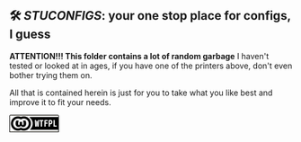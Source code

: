 ## **🛠️ *STUCONFIGS*: your one stop place for configs, I guess**

**ATTENTION!!! This folder contains a lot of random garbage** I haven't tested or looked at in ages, if you have one of the printers above, don't even bother trying them on. 

All that is contained herein is just for you to take what you like best and improve it to fit your needs.

<a href="http://www.wtfpl.net/"><img
       src="../resources/wtfpl-badge-1.png"
       width="88" height="31" alt="WTFPL" /></a>
